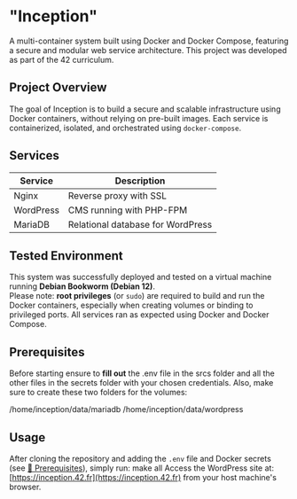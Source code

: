 # "Inception"

A multi-container system built using Docker and Docker Compose, featuring a secure and modular web service architecture. This project was developed as part of the 42 curriculum.

## Project Overview

The goal of Inception is to build a secure and scalable infrastructure using Docker containers, without relying on pre-built images. Each service is containerized, isolated, and orchestrated using `docker-compose`.

## Services

| Service | Description |
|--------|-------------|
| Nginx | Reverse proxy with SSL |
| WordPress | CMS running with PHP-FPM |
| MariaDB | Relational database for WordPress |

## Tested Environment

This system was successfully deployed and tested on a virtual machine running **Debian Bookworm (Debian 12)**.  
Please note: **root privileges** (or `sudo`) are required to build and run the Docker containers, especially when creating volumes or binding to privileged ports. All services ran as expected using Docker and Docker Compose.

## Prerequisites

Before starting ensure to **fill out** the .env file in the srcs folder and all the other files in the secrets folder with your chosen credentials. Also, make sure to create these two folders for the volumes:

/home/inception/data/mariadb
/home/inception/data/wordpress

## Usage

After cloning the repository and adding the `.env` file and Docker secrets (see [🔧 Prerequisites](#-prerequisites)), simply run: make all
Access the WordPress site at: [https://inception.42.fr](https://inception.42.fr) from your host machine's browser.

